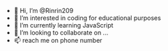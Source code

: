 - 👋 Hi, I’m @Rinrin209
- 👀 I’m interested in coding for educational purposes
- 🌱 I’m currently learning JavaScript
- 💞️ I’m looking to collaborate on ...
- 📫 reach me on phone number
